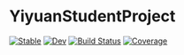 # YiyuanStudentProject

[![Stable](https://img.shields.io/badge/docs-stable-blue.svg)](https://DRollin.github.io/YiyuanStudentProject.jl/stable/)
[![Dev](https://img.shields.io/badge/docs-dev-blue.svg)](https://DRollin.github.io/YiyuanStudentProject.jl/dev/)
[![Build Status](https://github.com/DRollin/YiyuanStudentProject.jl/actions/workflows/CI.yml/badge.svg?branch=main)](https://github.com/DRollin/YiyuanStudentProject.jl/actions/workflows/CI.yml?query=branch%3Amain)
[![Coverage](https://codecov.io/gh/DRollin/YiyuanStudentProject.jl/branch/main/graph/badge.svg)](https://codecov.io/gh/DRollin/YiyuanStudentProject.jl)

